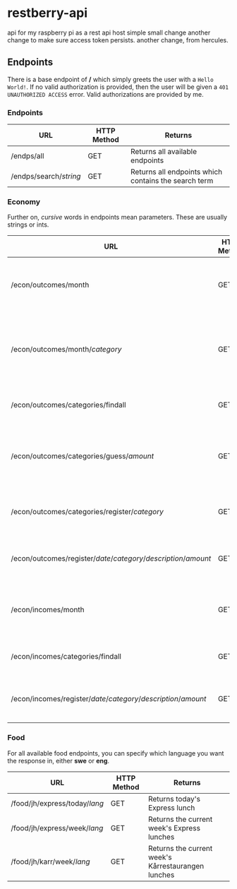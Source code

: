 # restberry-api
api for my raspberry pi as a rest api host
simple small change
another change to make sure access token persists.
another change, from hercules.

## Endpoints

There is a base endpoint of **/** which simply greets the user with a `Hello World!`.
If no valid authorization is provided, then the user will be given a `401 UNAUTHORIZED ACCESS` error.
Valid authorizations are provided by me.

### Endpoints

URL | HTTP Method | Returns
------------ | ------------- | -------------
/endps/all | GET | Returns all available endpoints
/endps/search/*string* | GET | Returns all endpoints which contains the search term

### Economy
Further on, *cursive* words in endpoints mean parameters. These are usually strings or ints.

URL | HTTP Method | Returns
------------ | ------------- | -------------
/econ/outcomes/month | GET | Returns this month's outcome result, balance and budget
/econ/outcomes/month/*category* | GET | Returns this month's result, balance, budget and average for specific category
/econ/outcomes/categories/findall | GET | Returns all available categories for outcomes
/econ/outcomes/categories/guess/*amount* | GET | Returns a list of categories that the specified amount might be registered as
/econ/outcomes/categories/register/*category* | GET | Registers a new category to be used for outcomes
/econ/outcomes/register/*date*/*category*/*description*/*amount* | GET | Registers the specified outcome to the spreadsheet
/econ/incomes/month | GET | Returns this month's income result, balance and budget
/econ/incomes/categories/findall | GET | Returns all available categories for incomes
/econ/incomes/register/*date*/*category*/*description*/*amount* | GET | Registers the specified income to the spreadsheets

### Food

For all available food endpoints, you can specify which language you want the response in, either **swe** or **eng**.

URL | HTTP Method | Returns
------------ | ------------- | -------------
/food/jh/express/today/*lang* | GET | Returns today's Express lunch
/food/jh/express/week/*lang* | GET | Returns the current week's Express lunches
/food/jh/karr/week/*lang* | GET | Returns the current week's Kårrestaurangen lunches